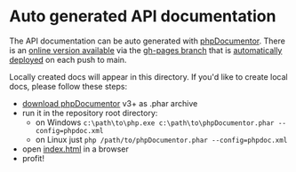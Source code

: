 # Auto generated API documentation

The API documentation can be auto generated with [phpDocumentor](https://www.phpdoc.org/). 
There is an [online version available](https://chillerlan.github.io/php-httpinterface/) via the [gh-pages branch](https://github.com/chillerlan/php-httpinterface/tree/gh-pages) that is [automatically deployed](https://github.com/chillerlan/php-httpinterface/deployments) on each push to main.

Locally created docs will appear in this directory. If you'd like to create local docs, please follow these steps:

- [download phpDocumentor](https://github.com/phpDocumentor/phpDocumentor/releases) v3+ as .phar archive
- run it in the repository root directory:
  - on Windows `c:\path\to\php.exe c:\path\to\phpDocumentor.phar --config=phpdoc.xml`
  - on Linux just `php /path/to/phpDocumentor.phar --config=phpdoc.xml`
- open [index.html](./index.html) in a browser
- profit!
